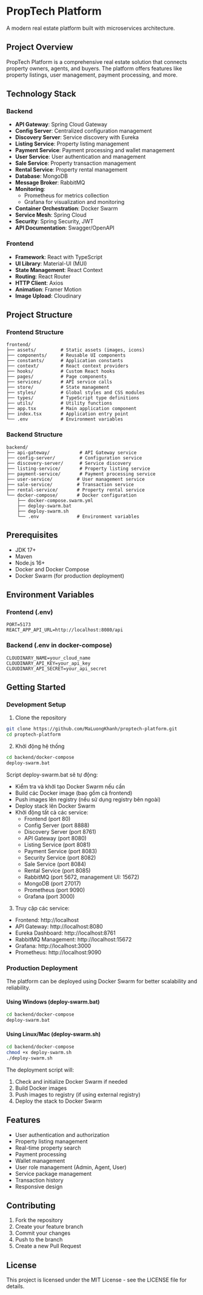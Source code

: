 # PropTech Platform

A modern real estate platform built with microservices architecture.

## Project Overview

PropTech Platform is a comprehensive real estate solution that connects property owners, agents, and buyers. The platform offers features like property listings, user management, payment processing, and more.

## Technology Stack

### Backend
- **API Gateway**: Spring Cloud Gateway
- **Config Server**: Centralized configuration management
- **Discovery Server**: Service discovery with Eureka
- **Listing Service**: Property listing management
- **Payment Service**: Payment processing and wallet management
- **User Service**: User authentication and management
- **Sale Service**: Property transaction management
- **Rental Service**: Property rental management
- **Database**: MongoDB
- **Message Broker**: RabbitMQ
- **Monitoring**: 
  - Prometheus for metrics collection
  - Grafana for visualization and monitoring
- **Container Orchestration**: Docker Swarm
- **Service Mesh**: Spring Cloud
- **Security**: Spring Security, JWT
- **API Documentation**: Swagger/OpenAPI

### Frontend
- **Framework**: React with TypeScript
- **UI Library**: Material-UI (MUI)
- **State Management**: React Context
- **Routing**: React Router
- **HTTP Client**: Axios
- **Animation**: Framer Motion
- **Image Upload**: Cloudinary

## Project Structure

### Frontend Structure
```
frontend/
├── assets/         # Static assets (images, icons)
├── components/     # Reusable UI components
├── constants/      # Application constants
├── context/        # React context providers
├── hooks/          # Custom React hooks
├── pages/          # Page components
├── services/       # API service calls
├── store/          # State management
├── styles/         # Global styles and CSS modules
├── types/          # TypeScript type definitions
├── utils/          # Utility functions
├── app.tsx         # Main application component
├── index.tsx       # Application entry point
└── .env            # Environment variables
```

### Backend Structure
```
backend/
├── api-gateway/           # API Gateway service
├── config-server/         # Configuration service
├── discovery-server/      # Service discovery
├── listing-service/       # Property listing service
├── payment-service/       # Payment processing service
├── user-service/         # User management service
├── sale-service/         # Transaction service
├── rental-service/       # Property rental service
└── docker-compose/       # Docker configuration
    ├── docker-compose.swarm.yml
    ├── deploy-swarm.bat
    ├── deploy-swarm.sh
    └── .env              # Environment variables
```

## Prerequisites

- JDK 17+
- Maven
- Node.js 16+
- Docker and Docker Compose
- Docker Swarm (for production deployment)

## Environment Variables

### Frontend (.env)
```
PORT=5173
REACT_APP_API_URL=http://localhost:8080/api
```

### Backend (.env in docker-compose)
```
CLOUDINARY_NAME=your_cloud_name
CLOUDINARY_API_KEY=your_api_key
CLOUDINARY_API_SECRET=your_api_secret
```

## Getting Started

### Development Setup

1. Clone the repository
```bash
git clone https://github.com/MaLuongKhanh/proptech-platform.git
cd proptech-platform
```

2. Khởi động hệ thống
```bash
cd backend/docker-compose
deploy-swarm.bat
```

Script deploy-swarm.bat sẽ tự động:
- Kiểm tra và khởi tạo Docker Swarm nếu cần
- Build các Docker image (bao gồm cả frontend)
- Push images lên registry (nếu sử dụng registry bên ngoài)
- Deploy stack lên Docker Swarm
- Khởi động tất cả các service:
  - Frontend (port 80)
  - Config Server (port 8888)
  - Discovery Server (port 8761)
  - API Gateway (port 8080)
  - Listing Service (port 8081)
  - Payment Service (port 8083)
  - Security Service (port 8082)
  - Sale Service (port 8084)
  - Rental Service (port 8085)
  - RabbitMQ (port 5672, management UI: 15672)
  - MongoDB (port 27017)
  - Prometheus (port 9090)
  - Grafana (port 3000)

3. Truy cập các service:
- Frontend: http://localhost
- API Gateway: http://localhost:8080
- Eureka Dashboard: http://localhost:8761
- RabbitMQ Management: http://localhost:15672
- Grafana: http://localhost:3000
- Prometheus: http://localhost:9090

### Production Deployment

The platform can be deployed using Docker Swarm for better scalability and reliability.

#### Using Windows (deploy-swarm.bat)
```bash
cd backend/docker-compose
deploy-swarm.bat
```

#### Using Linux/Mac (deploy-swarm.sh)
```bash
cd backend/docker-compose
chmod +x deploy-swarm.sh
./deploy-swarm.sh
```

The deployment script will:
1. Check and initialize Docker Swarm if needed
2. Build Docker images
3. Push images to registry (if using external registry)
4. Deploy the stack to Docker Swarm

## Features

- User authentication and authorization
- Property listing management
- Real-time property search
- Payment processing
- Wallet management
- User role management (Admin, Agent, User)
- Service package management
- Transaction history
- Responsive design

## Contributing

1. Fork the repository
2. Create your feature branch
3. Commit your changes
4. Push to the branch
5. Create a new Pull Request

## License

This project is licensed under the MIT License - see the LICENSE file for details.